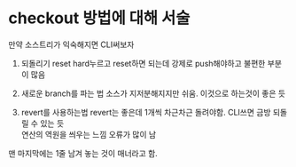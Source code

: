 # checkout 방법에 대해 서술

만약 소스트리가 익숙해지면 CLI써보자 <br>
1. 되돌리기 reset
hard누르고 reset하면 되는데 강제로 push해야하고 불편한 부분이 많음

2. 새로운 branch를 파는 법
소스가 지저분해지지만 쉬움. 이것으로 하는것이 좋은 듯

3. revert를 사용하는법
revert는 좋은데 1개씩 차근차근 돌려야함. CLI쓰면 금방 되돌릴 수 있는 듯<br>
연산의 역원을 씌우는 느낌 오류가 많이 남

맨 마지막에는 1줄 남겨 놓는 것이 매너라고 함.

